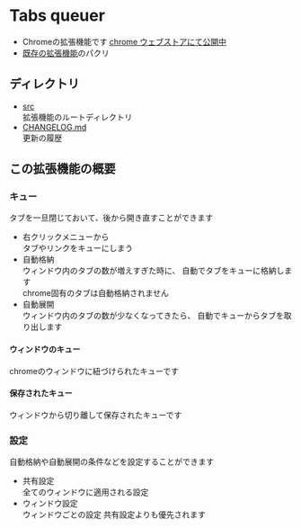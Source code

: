 
# Tabs queuer

- Chromeの拡張機能です [chrome ウェブストアにて公開中](https://chrome.google.com/webstore/detail/tabs-queuer/kdngiphleonkipokblamemlkdhgfagjc)
- [既存の拡張機能](https://chrome.google.com/webstore/detail/tabs-limiter-with-queue/kaamkonbephafcojgajnbgbdgbgbboap)のパクリ

## ディレクトリ

- [src](./src)  
    拡張機能のルートディレクトリ
- [CHANGELOG.md](./CHANGELOG.md)  
    更新の履歴

## この拡張機能の概要

### キュー

タブを一旦閉じておいて、後から開き直すことができます

- 右クリックメニューから  
    タブやリンクをキューにしまう
- 自動格納  
    ウィンドウ内のタブの数が増えすぎた時に、
    自動でタブをキューに格納します  
    chrome固有のタブは自動格納されません
- 自動展開  
    ウィンドウ内のタブの数が少なくなってきたら、
    自動でキューからタブを取り出します

#### ウィンドウのキュー

chromeのウィンドウに紐づけられたキューです

#### 保存されたキュー

ウィンドウから切り離して保存されたキューです

### 設定

自動格納や自動展開の条件などを設定することができます

- 共有設定  
    全てのウィンドウに適用される設定
- ウィンドウ設定  
    ウィンドウごとの設定
    共有設定よりも優先されます
